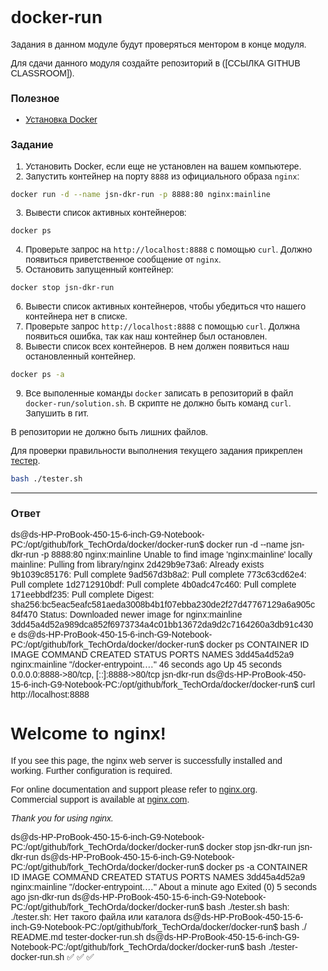 # docker-run

Задания в данном модуле будут проверяться ментором в конце модуля.

Для сдачи данного модуля создайте репозиторий в ([ССЫЛКА GITHUB CLASSROOM]).

### Полезное

- [Установка Docker](https://docs.docker.com/get-docker/)

### Задание

1. Установить Docker, если еще не установлен на вашем компьютере.
2. Запустить контейнер на порту `8888` из официального образа `nginx`:

```bash
docker run -d --name jsn-dkr-run -p 8888:80 nginx:mainline
```

3. Вывести список активных контейнеров:

```bash
docker ps
```

4. Проверьте запрос на `http://localhost:8888` с помощью `curl`. Должно появиться приветственное сообщение от `nginx`.
5. Остановить запущенный контейнер:

```bash
docker stop jsn-dkr-run
```

6. Вывести список активных контейнеров, чтобы убедиться что нашего контейнера нет в списке.
7. Проверьте запрос `http://localhost:8888` с помощью `curl`. Должна появиться ошибка, так как наш контейнер был остановлен.
8. Вывести список всех контейнеров. В нем должен появиться наш остановленный контейнер.

```bash
docker ps -a
```

9. Все выполенные команды `docker` записать в репозиторий в файл `docker-run/solution.sh`. В скрипте не должно быть команд `curl`.
   Запушить в гит.

В репозитории не должно быть лишних файлов.

Для проверки правильности выполнения текущего задания прикреплен [тестер][tester].

```bash
bash ./tester.sh
```

[tester]: https://stepik.org/media/attachments/lesson/691221/tester-docker-run.sh

---

### Ответ
ds@ds-HP-ProBook-450-15-6-inch-G9-Notebook-PC:/opt/github/fork_TechOrda/docker/docker-run$ docker run -d --name jsn-dkr-run -p 8888:80 nginx:mainline
Unable to find image 'nginx:mainline' locally
mainline: Pulling from library/nginx
2d429b9e73a6: Already exists 
9b1039c85176: Pull complete 
9ad567d3b8a2: Pull complete 
773c63cd62e4: Pull complete 
1d2712910bdf: Pull complete 
4b0adc47c460: Pull complete 
171eebbdf235: Pull complete 
Digest: sha256:bc5eac5eafc581aeda3008b4b1f07ebba230de2f27d47767129a6a905c84f470
Status: Downloaded newer image for nginx:mainline
3dd45a4d52a989dca852f6973734a4c01bb13672da9d2c7164260a3db91c430e
ds@ds-HP-ProBook-450-15-6-inch-G9-Notebook-PC:/opt/github/fork_TechOrda/docker/docker-run$ docker ps
CONTAINER ID   IMAGE            COMMAND                  CREATED          STATUS          PORTS                                     NAMES
3dd45a4d52a9   nginx:mainline   "/docker-entrypoint.…"   46 seconds ago   Up 45 seconds   0.0.0.0:8888->80/tcp, [::]:8888->80/tcp   jsn-dkr-run
ds@ds-HP-ProBook-450-15-6-inch-G9-Notebook-PC:/opt/github/fork_TechOrda/docker/docker-run$ curl http://localhost:8888
<!DOCTYPE html>
<html>
<head>
<title>Welcome to nginx!</title>
<style>
html { color-scheme: light dark; }
body { width: 35em; margin: 0 auto;
font-family: Tahoma, Verdana, Arial, sans-serif; }
</style>
</head>
<body>
<h1>Welcome to nginx!</h1>
<p>If you see this page, the nginx web server is successfully installed and
working. Further configuration is required.</p>

<p>For online documentation and support please refer to
<a href="http://nginx.org/">nginx.org</a>.<br/>
Commercial support is available at
<a href="http://nginx.com/">nginx.com</a>.</p>

<p><em>Thank you for using nginx.</em></p>
</body>
</html>
ds@ds-HP-ProBook-450-15-6-inch-G9-Notebook-PC:/opt/github/fork_TechOrda/docker/docker-run$ docker stop jsn-dkr-run
jsn-dkr-run
ds@ds-HP-ProBook-450-15-6-inch-G9-Notebook-PC:/opt/github/fork_TechOrda/docker/docker-run$ docker ps -a
CONTAINER ID   IMAGE                         COMMAND                  CREATED              STATUS                     PORTS     NAMES
3dd45a4d52a9   nginx:mainline                "/docker-entrypoint.…"   About a minute ago   Exited (0) 5 seconds ago             jsn-dkr-run
ds@ds-HP-ProBook-450-15-6-inch-G9-Notebook-PC:/opt/github/fork_TechOrda/docker/docker-run$ bash ./tester.sh
bash: ./tester.sh: Нет такого файла или каталога
ds@ds-HP-ProBook-450-15-6-inch-G9-Notebook-PC:/opt/github/fork_TechOrda/docker/docker-run$ bash ./
README.md             tester-docker-run.sh  
ds@ds-HP-ProBook-450-15-6-inch-G9-Notebook-PC:/opt/github/fork_TechOrda/docker/docker-run$ bash ./tester-docker-run.sh 
✅
✅
✅

